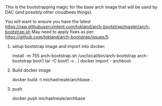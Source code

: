 This is the bootstrapping magic for the base arch image that will be used by DAC
(and possibly other cloudbees things).

You will want to ensure you have the latest https://raw.githubusercontent.com/tokland/arch-bootstrap/master/arch-bootstrap.sh
May need to apply fixes as per: https://github.com/tokland/arch-bootstrap/issues/5


1) setup bootstrap image and import into docker:

    install -m 755 arch-bootstrap.sh /usr/local/bin/arch-bootstrap
    arch-bootstrap boot1
    tar -C boot1 -c . | docker import - archboot

2) Build docker image

    docker build -t michaelneale/archbase .

3) push

    docker push michaelneale/archbase
